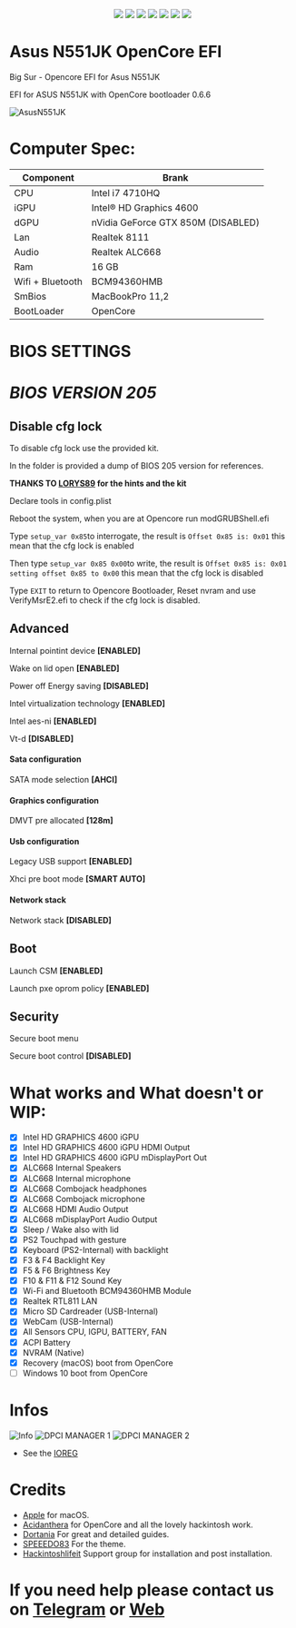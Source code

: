 <div align="center">
  
[![](https://img.shields.io/badge/Repositories-basett1-informational?style=flat&logo=apple&logoColor=white&color=9debeb)](https://github.com/basett1?tab=repositories)
[![](https://img.shields.io/badge/Gitter%20Ice%20Lake-Chat-informational?style=flat&logo=gitter&logoColor=white&color=ed1965)](https://gitter.im/ICE-LAKE-HACKINTOSH-DEVELOPMENT/community)
[![](https://img.shields.io/badge/Gitter%20HL%20Community-Chat-informational?style=flat&logo=gitter&logoColor=white&color=ed1965)](https://gitter.im/Hackintosh-Life-IT/community)
[![](https://img.shields.io/badge/Telegram-HackintoshLifeIT-informational?style=flat&logo=telegram&logoColor=white&color=5fb659)](https://t.me/HackintoshLife_it)
[![](https://img.shields.io/badge/Facebook-HackintoshLifeIT-informational?style=flat&logo=facebook&logoColor=white&color=3a4dc9)](https://www.facebook.com/hackintoshlife/)
[![](https://img.shields.io/badge/Instagram-HackintoshLifeIT-informational?style=flat&logo=instagram&logoColor=white&color=8a178a)](https://www.instagram.com/hackintoshlife.it_official/)
[![](https://img.shields.io/badge/PayPal-HackintoshLifeIT-informational?style=flat&logo=paypal&logoColor=white&color=00B2EE)](https://www.paypal.com/cgi-bin/webscr?cmd=_s-xclick&hosted_button_id=RWBVVWL8H9JC2&source=url)

</div>



# Asus N551JK OpenCore EFI
Big Sur - Opencore EFI for Asus N551JK 

EFI for ASUS N551JK with OpenCore bootloader 0.6.6

![AsusN551JK](https://user-images.githubusercontent.com/74409308/102687569-4cb7c300-41f0-11eb-9504-3aea777014af.jpg)

# Computer Spec:

| Component        | Brank                              |
| ---------------- | ---------------------------------- |
| CPU              | Intel i7 4710HQ                    |
| iGPU             | Intel® HD Graphics 4600            |
| dGPU             | nVidia GeForce GTX 850M (DISABLED) |
| Lan              | Realtek 8111                       |
| Audio            | Realtek ALC668                     |
| Ram              | 16 GB                              |
| Wifi + Bluetooth | BCM94360HMB                        |
| SmBios           | MacBookPro 11,2                    |
| BootLoader       | OpenCore                           |

# BIOS SETTINGS
# *BIOS VERSION 205*

## Disable cfg lock

To disable cfg lock use the provided kit.

In the folder is provided a dump of BIOS 205 version for references. 

**THANKS TO [LORYS89](https://github.com/Lorys89) for the hints and the kit**

Declare tools in config.plist

Reboot the system, when you are at Opencore run modGRUBShell.efi

Type `setup_var 0x85`to interrogate, the result is `Offset 0x85 is: 0x01` this mean that the cfg lock is enabled

Then type `setup_var 0x85 0x00`to write, the result is `Offset 0x85 is: 0x01 setting offset 0x85 to 0x00` this mean that the cfg lock is disabled

Type `EXIT` to return to Opencore Bootloader, Reset nvram and use VerifyMsrE2.efi to check if the cfg lock is disabled.

## Advanced

Internal pointint device **[ENABLED]**

Wake on lid open **[ENABLED]**

Power off Energy saving **[DISABLED]**


Intel virtualization technology **[ENABLED]**

Intel aes-ni **[ENABLED]**

Vt-d **[DISABLED]**


#### Sata configuration

SATA mode selection **[AHCI]**


#### Graphics configuration

DMVT pre allocated **[128m]**


#### Usb configuration

Legacy USB support **[ENABLED]**

Xhci pre boot mode **[SMART AUTO]**


#### Network stack

Network stack **[DISABLED]**


## Boot

Launch CSM **[ENABLED]**

Launch pxe oprom policy **[ENABLED]**


## Security

Secure boot menu

Secure boot control **[DISABLED]**




# What works and What doesn't or WIP:

- [x] Intel HD GRAPHICS 4600 iGPU
- [x] Intel HD GRAPHICS 4600 iGPU HDMI Output
- [x] Intel HD GRAPHICS 4600 iGPU mDisplayPort Out
- [x] ALC668 Internal Speakers
- [x] ALC668 Internal microphone
- [x] ALC668 Combojack headphones
- [x] ALC668 Combojack microphone
- [x] ALC668 HDMI Audio Output
- [x] ALC668 mDisplayPort Audio Output
- [x] Sleep / Wake also with lid
- [x] PS2 Touchpad with gesture
- [x] Keyboard (PS2-Internal) with backlight
- [x] F3 & F4 Backlight Key
- [x] F5 & F6 Brightness Key
- [x] F10 & F11 & F12 Sound Key
- [x] Wi-Fi and Bluetooth BCM94360HMB Module
- [x] Realtek RTL811 LAN
- [x] Micro SD Cardreader (USB-Internal)
- [x] WebCam (USB-Internal)
- [x] All Sensors CPU, IGPU, BATTERY, FAN
- [x] ACPI Battery
- [x] NVRAM (Native)
- [x] Recovery (macOS) boot from OpenCore
- [ ] Windows 10 boot from OpenCore

# Infos
![Info](https://user-images.githubusercontent.com/74409308/102687566-4aedff80-41f0-11eb-9ef0-f76423aff984.png)
![DPCI MANAGER 1](https://user-images.githubusercontent.com/74409308/102687571-4de8f000-41f0-11eb-8b02-785a2f85ca3a.png)
![DPCI MANAGER 2](https://user-images.githubusercontent.com/74409308/102687573-4f1a1d00-41f0-11eb-93af-a1619c5932c2.png)
- See the [IOREG](https://github.com/basett1/Asus-N551JK-OC-EFI/blob/main/Infos/ANGELO’s%20MacBook%20Pro.ioreg)

# Credits

- [Apple](https://apple.com) for macOS.
- [Acidanthera](https://github.com/acidanthera) for OpenCore and all the lovely hackintosh work.
- [Dortania](https://dortania.github.io/OpenCore-Install-Guide/config-laptop.plist/icelake.html) For great and detailed guides.
- [SPEEEDO83](https://github.com/Speeedo83) For the theme.
- [Hackintoshlifeit](https://github.com/Hackintoshlifeit) Support group for installation and post installation.

# If you need help please contact us on [Telegram](https://t.me/HackintoshLife_it) or [Web](https://www.hackintoshlife.it/)
